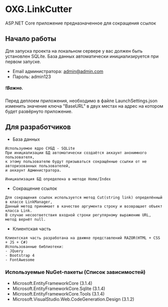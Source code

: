# OXG.LinkCutter
ASP.NET Core приложение предназначенное для сокращения ссылок
## Начало работы

Для запуска проекта на локальном сервере у вас должен быть установлен SQLite.
База данных автоматически инициализируется при первом запуске.

- Email администратора: admin@admin.com
- Пароль: admin123
##### !Важно. 
Перед деплоем приложения, необходимо в файле LaunchSettings.json изменить значение ключа "BaseURL" в двух местах на адрес на котором будет развёрнуто приложение.

## Для разработчиков
- База данных
```
Используемое ядро СУБД - SQLite
При инициализации БД автоматически создаётся аккаунт анонимного пользователя, 
к этому пользователю будут призываться сокращённые ссылки от не авторизованных пользователей, 
и аккаунт Администратора.

Инициализация БД определена в методе Home/Index 
```
- Сокращение ссылок
```
Для сокращения ссылок используется метод Cut(string link) определённый в классе LinkManager,
Данный метод принимает в качестве аргумента строку и возвращает объект класса Link.
В случае несоответствия входной строки регулярному выражению URL, метод вернёт null. 
```
- Клиентская часть
```
Клиентская часть разработана на движке представлений RAZOR(HTML + CSS + JS + C#)
Использованные библиотеки:
- JQuery
- Bootstrap 4
- FontAwesome
```
### Используемые NuGet-пакеты (Список зависимостей)

* Microsoft.EntityFrameworkCore (3.1.4)
* Microsoft.EntityFrameworkCore.Sqlite (3.1.4)
* Microsoft.EntityFrameworkCore.Tools (3.1.4)
* Microsoft.VisualStudio.Web.CodeGeneration.Design (3.1.2)
